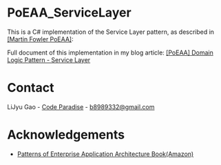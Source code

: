 # PoEAA_ServiceLayer

This is a C# implementation of the Service Layer pattern, as described in
[\[Martin Fowler PoEAA\]](https://martinfowler.com/eaaCatalog/serviceLayer.html):

Full document of this implementation in my blog article: [[PoEAA] Domain Logic Pattern - Service Layer](https://glj8989332.blogspot.com/2021/06/poeaa-domain-logic-pattern-service-layer.html)

# Contact

LiJyu Gao - [Code Paradise](http://glj8989332.blogspot.com/) - b8989332@gmail.com


# Acknowledgements
* [Patterns of Enterprise Application Architecture Book(Amazon)](https://www.amazon.com/Patterns-Enterprise-Application-Architecture-Martin/dp/0321127420?&linkCode=ll1&tag=&linkId=cbd977b2fdd864da1d4d9ad1c5432151&language=zh_TW&ref_=as_li_ss_tl)
